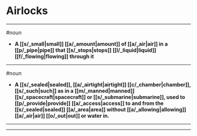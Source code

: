# Airlocks
---
#noun
- **A [[s/_small|small]] [[a/_amount|amount]] of [[a/_air|air]] in a [[p/_pipe|pipe]] that [[s/_stops|stops]] [[l/_liquid|liquid]] [[f/_flowing|flowing]] through it**
---
#noun
- **A [[s/_sealed|sealed]], [[a/_airtight|airtight]] [[c/_chamber|chamber]], [[s/_such|such]] as in a [[m/_manned|manned]] [[s/_spacecraft|spacecraft]] or [[s/_submarine|submarine]], used to [[p/_provide|provide]] [[a/_access|access]] to and from the [[s/_sealed|sealed]] [[a/_area|area]] without [[a/_allowing|allowing]] [[a/_air|air]] [[o/_out|out]] or water in.**
---
---
